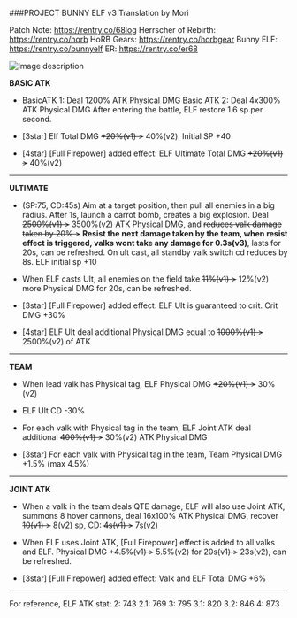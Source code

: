 ###PROJECT BUNNY ELF v3
Translation by Mori

Patch Note: https://rentry.co/68log
Herrscher of Rebirth: https://rentry.co/horb
HoRB Gears: https://rentry.co/horbgear
Bunny ELF: https://rentry.co/bunnyelf
ER: https://rentry.co/er68

![Image description](https://i.imgur.com/FnsYhBb.png)

**BASIC ATK**

- BasicATK 1: Deal 1200% ATK Physical DMG
Basic ATK 2: Deal 4x300% ATK Physical DMG
After entering the battle, ELF restore 1.6 sp per second.

- [3star] Elf Total DMG ~~+20%(v1) >~~ 40%(v2). Initial SP +40 

- [4star] [Full Firepower] added effect: ELF Ultimate Total DMG ~~+20%(v1) >~~ 40%(v2)

---

**ULTIMATE**
- (SP:75, CD:45s) Aim at a target position, then pull all enemies in a big radius. After 1s, launch a carrot bomb, creates a big explosion. Deal ~~2500%(v1) >~~ 3500%(v2) ATK Physical DMG, and ~~reduces valk damage taken by 20% >~~ **Resist the next damage taken by the team, when resist effect is triggered, valks wont take any damage for 0.3s(v3)**, lasts for 20s, can be refreshed. On ult cast, all standby valk switch cd reduces by 8s. ELF initial sp +10

- When ELF casts Ult, all enemies on the field take ~~11%(v1) >~~ 12%(v2) more Physical DMG for 20s, can be refreshed.

- [3star] [Full Firepower] added effect: ELF Ult is guaranteed to crit. Crit DMG +30%

- [4star] ELF Ult deal additional Physical DMG equal to ~~1000%(v1) >~~ 2500%(v2) of ATK

----
**TEAM**
- When lead valk has Physical tag, ELF Physical DMG ~~+20%(v1) >~~ 30%(v2)

- ELF Ult CD -30%

- For each valk with Physical tag in the team, ELF Joint ATK deal additional ~~400%(v1) >~~ 30%(v2) ATK Physical DMG

-  [3star] For each valk with Physical tag in the team, Team Physical DMG +1.5% (max 4.5%)
---
**JOINT ATK**
- When a valk in the team deals QTE damage, ELF will also use Joint ATK, summons 8 hover cannons, deal 16x100% ATK Physical DMG, recover ~~10(v1) >~~ 8(v2) sp, CD: ~~4s(v1) >~~ 7s(v2)

- When ELF uses Joint ATK, [Full Firepower] effect is added to all valks and ELF. Physical DMG ~~+4.5%(v1) >~~ 5.5%(v2) for ~~20s(v1) >~~ 23s(v2), can be refreshed.

- [3star] [Full Firepower] added effect: Valk and ELF Total DMG +6%
---
For reference, ELF ATK stat:
2: 743
2.1: 769
3: 795
3.1: 820
3.2: 846
4: 873